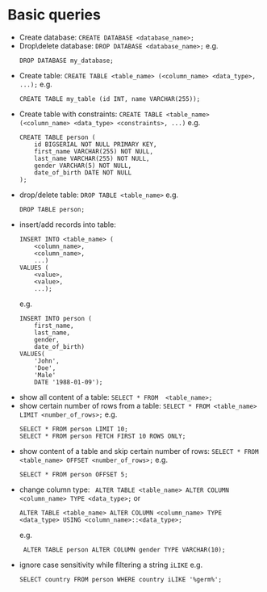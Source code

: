 # Basic queries

- Create database:
  `CREATE DATABASE <database_name>;`
- Drop\delete database:
  `DROP DATABASE <database_name>;` 
  e.g.
    ```
    DROP DATABASE my_database;
    ```
- Create table:
    `CREATE TABLE <table_name> (<column_name> <data_type>, ...);` 
    e.g. 
    ```
    CREATE TABLE my_table (id INT, name VARCHAR(255));
    ```
- Create table with constraints:
    `CREATE TABLE <table_name> (<column_name> <data_type> <constraints>, ...)` 
    e.g. 
    ```
    CREATE TABLE person (
        id BIGSERIAL NOT NULL PRIMARY KEY,
        first_name VARCHAR(255) NOT NULL,
        last_name VARCHAR(255) NOT NULL,
        gender VARCHAR(5) NOT NULL,
        date_of_birth DATE NOT NULL
    );  
    ```
- drop/delete table:
    `DROP TABLE <table_name>` 
    e.g. 
    ```
    DROP TABLE person;
    ```
- insert/add records into table:
    ```
    INSERT INTO <table_name> (
        <column_name>,
        <column_name>,
        ...) 
    VALUES (
        <value>,
        <value>,
        ...);
    ```
    e.g.
    ```
    INSERT INTO person (
        first_name,
        last_name,
        gender,
        date_of_birth)
    VALUES(
        'John',
        'Doe',
        'Male'
        DATE '1988-01-09');
    ```
- show all content of a table:
    `SELECT * FROM  <table_name>;`
- show certain number of rows from a table:
    `SELECT * FROM <table_name> LIMIT <number_of_rows>;`
    e.g.
    ```
    SELECT * FROM person LIMIT 10;
    SELECT * FROM person FETCH FIRST 10 ROWS ONLY;
    ```
- show content of a table and skip certain number of rows:
    `SELECT * FROM <table_name> OFFSET <number_of_rows>;`
    e.g.
    ```
    SELECT * FROM person OFFSET 5;
    ```
- change column type:
    ` ALTER TABLE <table_name> ALTER COLUMN <column_name> TYPE <data_type>;`
    or 
    ```
    ALTER TABLE <table_name> ALTER COLUMN <column_name> TYPE <data_type> USING <column_name>::<data_type>;
    ```
    e.g.
    ```
     ALTER TABLE person ALTER COLUMN gender TYPE VARCHAR(10);
    ```
- ignore case sensitivity while filtering a string
    `iLIKE`
    e.g.
    ```
    SELECT country FROM person WHERE country iLIKE '%germ%';
    ```